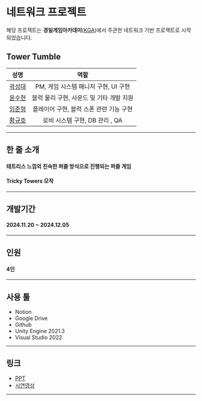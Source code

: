 # 네트워크 프로젝트

해당 프로젝트는 **경일게임아카데미**([KGA](https://www.kiweb.or.kr/smart/?utm_source=google&utm_medium=SA&utm_campaign=january&ACE_REF=adwords_g&ACE_KW=%EA%B2%BD%EC%9D%BC%EA%B2%8C%EC%9E%84%EC%95%84%EC%B9%B4%EB%8D%B0%EB%AF%B8&gad_source=1&gclid=Cj0KCQiA4-y8BhC3ARIsAHmjC_FjejOpjCQL4z7sRRsidSE6QCxjiON6ZZyuKf8SgyUgaqZzVtG5uOoaAsoBEALw_wcB))에서 주관한 네트워크 기반 프로젝트로 시작되었습니다. 

## Tower Tumble

|성명|역할|
|:---:|:---:|
| [곽성대](https://github.com/tjdeo1102) |   PM, 게임 시스템 매니저 구현, UI 구현   |
| [윤수현](https://github.com/dhghgh189) |  블럭 물리 구현, 사운드 및 기타 개발 지원  |
| [임준형](https://github.com/ijhijhijh7) |  플레이어 구현, 블럭 스폰 관련 기능 구현 |
| [황규호](https://github.com/GuGuJelly) | 로비 시스템 구현, DB 관리 , QA |
---

## 한 줄 소개
#### 테트리스 느낌의 친숙한 퍼즐 방식으로 진행되는 퍼즐 게임
#### Tricky Towers 모작
---
## 개발기간
#### 2024.11.20 ~ 2024.12.05
---
## 인원
#### 4인
---
## 사용 툴
+ Notion
+ Google Drive
+ Github
+ Unity Engine 2021.3
+ Visual Studio 2022
--- 
## 링크
+ [PPT](https://drive.google.com/file/d/12ZloVz1fNbw7fjFR6-7kDQ2n2m6T7d-Y/view?usp=drive_link)
+ [시연영상](https://www.youtube.com/watch?v=RyzszKiiTKU)
---
